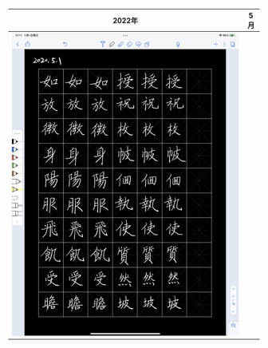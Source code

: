 2022年           |  5月
:-------------------------:|:-------------------------:
<img src="/assets/20220501_051110000_iOS.png" width="600">  |  
